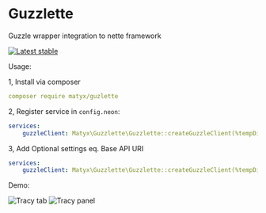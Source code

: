 # Guzzlette
Guzzle wrapper integration to nette framework

[![Latest stable](https://img.shields.io/packagist/v/matyx/guzzlette.svg)](https://packagist.org/packages/matyx/guzzlette)

Usage:

1, Install via composer
```yaml
composer require matyx/guzlette
```


2, Register service in `config.neon`:
```yaml
services:
	guzzleClient: Matyx\Guzzlette\Guzzlette::createGuzzleClient(%tempDir%)
```

3, Add Optional settings eq. Base API URI
```yaml
services:
	guzzleClient: Matyx\Guzzlette\Guzzlette::createGuzzleClient(%tempDir%, ['base_uri' = %apiBaseUri%])
```


Demo:

![Tracy tab](https://raw.githubusercontent.com/matyx/Guzzlette/master/docs/guzzleta-tab.png?token=AHlnAZmc1MSg4bMnZ8u2bpr4Aawt3sfKks5XK5JrwA%3D%3D)
![Tracy panel](https://raw.githubusercontent.com/matyx/Guzzlette/master/docs/guzzlete-panel.png?token=AHlnAUE7Eh0ZHL9uHyQ-d9hmE-fFK7zbks5XK5KQwA%3D%3D)

